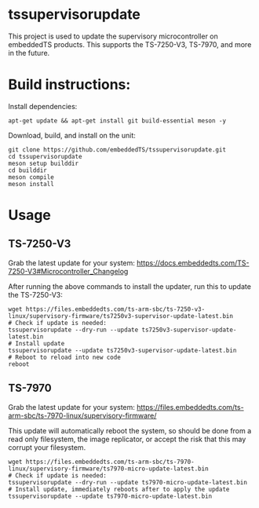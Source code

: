 # tssupervisorupdate
This project is used to update the supervisory microcontroller on embeddedTS products. This supports the TS-7250-V3, TS-7970, and more in the future.

# Build instructions:
Install dependencies:

    apt-get update && apt-get install git build-essential meson -y

Download, build, and install on the unit:

    git clone https://github.com/embeddedTS/tssupervisorupdate.git
    cd tssupervisorupdate
    meson setup builddir
    cd builddir
    meson compile
    meson install

# Usage
## TS-7250-V3
Grab the latest update for your system:
https://docs.embeddedts.com/TS-7250-V3#Microcontroller_Changelog

After running the above commands to install the updater, run this to update the TS-7250-V3:

    wget https://files.embeddedts.com/ts-arm-sbc/ts-7250-v3-linux/supervisory-firmware/ts7250v3-supervisor-update-latest.bin
    # Check if update is needed:
    tssupervisorupdate --dry-run --update ts7250v3-supervisor-update-latest.bin
    # Install update
    tssupervisorupdate --update ts7250v3-supervisor-update-latest.bin
    # Reboot to reload into new code
    reboot

## TS-7970
Grab the latest update for your system:
https://files.embeddedts.com/ts-arm-sbc/ts-7970-linux/supervisory-firmware/

This update will automatically reboot the system, so should be done from a read only filesystem, the image replicator, or accept the risk that this may corrupt your filesystem.

    wget https://files.embeddedts.com/ts-arm-sbc/ts-7970-linux/supervisory-firmware/ts7970-micro-update-latest.bin
    # Check if update is needed:
    tssupervisorupdate --dry-run --update ts7970-micro-update-latest.bin
    # Install update, immediately reboots after to apply the update
    tssupervisorupdate --update ts7970-micro-update-latest.bin

